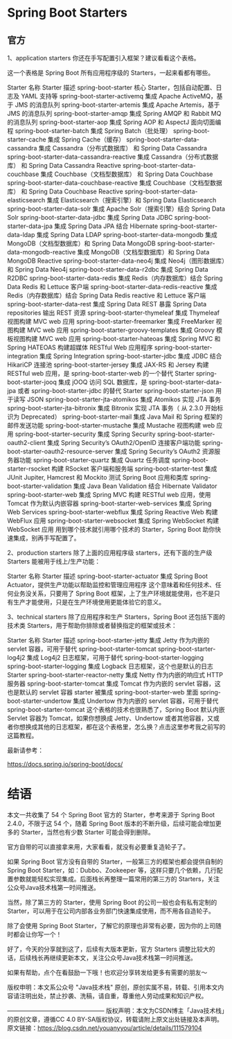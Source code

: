 # Spring Boot Starters

## 官方



1、application starters
你还在手写配置引入框架？建议看看这个表格。

这一个表格是 Spring Boot 所有应用程序级的 Starters，一起来看都有哪些。

Starter 名称	Starter 描述
spring-boot-starter	核心 Starter，包括自动配置、日志及 YAML 支持等
spring-boot-starter-activemq	集成 Apache ActiveMQ，基于 JMS 的消息队列
spring-boot-starter-artemis	集成 Apache Artemis，基于 JMS 的消息队列
spring-boot-starter-amqp	集成 Spring AMQP 和 Rabbit MQ 的消息队列
spring-boot-starter-aop	集成 Spring AOP 和 AspectJ 面向切面编程
spring-boot-starter-batch	集成 Spring Batch（批处理）
spring-boot-starter-cache	集成 Spring Cache（缓存）
spring-boot-starter-data-cassandra	集成 Cassandra（分布式数据库） 和 Spring Data Cassandra
spring-boot-starter-data-cassandra-reactive	集成 Cassandra（分布式数据库） 和 Spring Data Cassandra Reactive
spring-boot-starter-data-couchbase	集成 Couchbase（文档型数据库） 和 Spring Data Couchbase
spring-boot-starter-data-couchbase-reactive	集成 Couchbase（文档型数据库） 和 Spring Data Couchbase Reactive
spring-boot-starter-data-elasticsearch	集成 Elasticsearch（搜索引擎）和 Spring Data Elasticsearch
spring-boot-starter-data-solr	集成 Apache Solr（搜索引擎）结合 Spring Data Solr
spring-boot-starter-data-jdbc	集成 Spring Data JDBC
spring-boot-starter-data-jpa	集成 Spring Data JPA 结合 Hibernate
spring-boot-starter-data-ldap	集成 Spring Data LDAP
spring-boot-starter-data-mongodb	集成 MongoDB（文档型数据库）和 Spring Data MongoDB
spring-boot-starter-data-mongodb-reactive	集成 MongoDB（文档型数据库）和 Spring Data MongoDB Reactive
spring-boot-starter-data-neo4j	集成 Neo4j（图形数据库）和 Spring Data Neo4j
spring-boot-starter-data-r2dbc	集成 Spring Data R2DBC
spring-boot-starter-data-redis	集成 Redis（内存数据库）结合 Spring Data Redis 和 Lettuce 客户端
spring-boot-starter-data-redis-reactive	集成 Redis（内存数据库）结合 Spring Data Redis reactive 和 Lettuce 客户端
spring-boot-starter-data-rest	集成 Spring Data REST 暴露 Spring Data repositories 输出 REST 资源
spring-boot-starter-thymeleaf	集成 Thymeleaf 视图构建 MVC web 应用
spring-boot-starter-freemarker	集成 FreeMarker 视图构建 MVC web 应用
spring-boot-starter-groovy-templates	集成 Groovy 模板视图构建 MVC web 应用
spring-boot-starter-hateoas	集成 Spring MVC 和 Spring HATEOAS 构建超媒体 RESTful Web 应用程序
spring-boot-starter-integration	集成 Spring Integration
spring-boot-starter-jdbc	集成 JDBC 结合 HikariCP 连接池
spring-boot-starter-jersey	集成 JAX-RS 和 Jersey 构建 RESTful web 应用，是 spring-boot-starter-web 的一个替代 Starter
spring-boot-starter-jooq	集成 jOOQ 访问 SQL 数据库，是 spring-boot-starter-data-jpa 或者 spring-boot-starter-jdbc 的替代 Starter
spring-boot-starter-json	用于读写 JSON
spring-boot-starter-jta-atomikos	集成 Atomikos 实现 JTA 事务
spring-boot-starter-jta-bitronix	集成 Bitronix 实现 JTA 事务（ 从 2.3.0 开始标识为 Deprecated）
spring-boot-starter-mail	集成 Java Mail 和 Spring 框架的邮件发送功能
spring-boot-starter-mustache	集成 Mustache 视图构建 web 应用
spring-boot-starter-security	集成 Spring Security
spring-boot-starter-oauth2-client	集成 Spring Security’s OAuth2/OpenID 连接客户端功能
spring-boot-starter-oauth2-resource-server	集成 Spring Security’s OAuth2 资源服务器功能
spring-boot-starter-quartz	集成 Quartz 任务调度
spring-boot-starter-rsocket	构建 RSocket 客户端和服务端
spring-boot-starter-test	集成 JUnit Jupiter, Hamcrest 和 Mockito 测试 Spring Boot 应用和类库
spring-boot-starter-validation	集成 Java Bean Validation 结合 Hibernate Validator
spring-boot-starter-web	集成 Spring MVC 构建 RESTful web 应用，使用 Tomcat 作为默认内嵌容器
spring-boot-starter-web-services	集成 Spring Web Services
spring-boot-starter-webflux	集成 Spring Reactive Web 构建 WebFlux 应用
spring-boot-starter-websocket	集成 Spring WebSocket 构建 WebSocket 应用
用到哪个技术就引用哪个技术的 Starter，Spring Boot 助你快速集成，别再手写配置了。

2、production starters
除了上面的应用程序级 starters，还有下面的生产级 Starters 能被用于线上/生产功能：

Starter 名称	Starter 描述
spring-boot-starter-actuator	集成 Spring Boot Actuator，提供生产功能以帮助监控和管理应用程序
这个意味着和任何技术、任何业务没关系，只要用了 Spring Boot 框架，上了生产环境就能使用，也不是只有生产才能使用，只是在生产环境使用更能体验它的意义。

3、technical starters
除了应用程序和生产 Starters，Spring Boot 还包括下面的技术类 Starters，用于帮助你排除或者替换指定的框架或技术：

Starter 名称	Starter 描述
spring-boot-starter-jetty	集成 Jetty 作为内嵌的 servlet 容器，可用于替代 spring-boot-starter-tomcat
spring-boot-starter-log4j2	集成 Log4j2 日志框架，可用于替代 spring-boot-starter-logging
spring-boot-starter-logging	集成 Logback 日志框架，这个也是默认的日志 Starter
spring-boot-starter-reactor-netty	集成 Netty 作为内嵌的响应式 HTTP 服务器
spring-boot-starter-tomcat	集成 Tomcat 作为内嵌的 servlet 容器，这也是默认的 servlet 容器 starter 被集成 spring-boot-starter-web 里面
spring-boot-starter-undertow	集成 Undertow 作为内嵌的 servlet 容器，可用于替代 spring-boot-starter-tomcat
这个表格的技术也很熟悉了，Spring Boot 默认内嵌 Servlet 容器为 Tomcat，如果你想换成 Jetty、Undertow 或者其他容器，又或者你想换成其他的日志框架，都在这个表格里，怎么换？点击这里参考我之前写的这篇教程。

最新请参考：

https://docs.spring.io/spring-boot/docs/

# 结语

本文一共收集了 54 个 Spring Boot 官方的 Starter，参考来源于 Spring Boot 2.4.0，不限于这 54 个，随着 Spring Boot 版本的不断升级，后续可能会增加更多的 Starter，当然也有少数 Starter 可能会得到删除。

官方自带的可以直接拿来用，大家看看，就没有必要重复造轮子了。

如果 Spring Boot 官方没有自带的 Starter，一般第三方的框架也都会提供自制的 Spring Boot Starter，如：Dubbo、Zookeeper 等，这样只要几个依赖，几行配置参数就能轻松实现集成。后面栈长再整理一篇常用的第三方的 Starters，关注公众号Java技术栈第一时间推送。

当然，除了第三方的 Starter，使用 Spring Boot 的公司一般也会有私有定制的 Starter，可以用于在公司内部各业务部门快速集成使用，而不用各自造轮子。

除了会使用 Spring Boot Starter，了解它的原理也非常有必要，因为你的上司随时都会让你写一个！

好了，今天的分享就到这了，后续有大版本更新，官方 Starters 调整比较大的话，后续栈长再继续更新本文，关注公众号Java技术栈第一时间推送。

如果有帮助，点个在看鼓励一下哦！也欢迎分享转发给更多有需要的朋友～

版权申明：本文系公众号 "Java技术栈" 原创，原创实属不易，转载、引用本文内容请注明出处，禁止抄袭、洗稿，请自重，尊重他人劳动成果和知识产权。

————————————————
版权声明：本文为CSDN博主「Java技术栈」的原创文章，遵循CC 4.0 BY-SA版权协议，转载请附上原文出处链接及本声明。
原文链接：https://blog.csdn.net/youanyyou/article/details/111579104